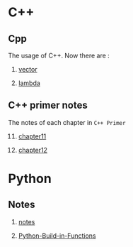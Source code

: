# C++
## Cpp
The usage of C++. Now there are :
1. [vector](https://github.com/uniqueyehu/snippet/blob/master/cpp/use_vector.cpp)

2. [lambda](https://github.com/uniqueyehu/snippet/blob/master/cpp/use_lambda.cpp)

## C++ primer notes
The notes of each chapter in `C++ Primer`

11. [chapter11](https://github.com/uniqueyehu/snippet/blob/master/cpp/chapter11.cpp)

11. [chapter12](https://github.com/uniqueyehu/snippet/blob/master/cpp/chapter12.cpp)

# Python
## Notes
1. [notes](https://github.com/uniqueyehu/snippet/blob/master/python/python-notes.md)

2. [Python-Build-in-Functions](https://docs.python.org/2/library/functions.html)
